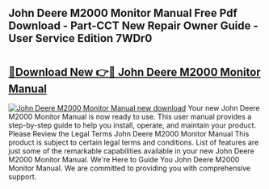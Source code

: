 ## John Deere M2000 Monitor Manual Free Pdf Download - Part-CCT New Repair Owner Guide - User Service Edition 7WDr0

# <h2><a href="http://bc90231.oget.top/?id=John+Deere+M2000+Monitor+Manual">🔗Download New 👉🔴 John Deere M2000 Monitor Manual</a></h2>

[![John Deere M2000 Monitor Manual new download](https://i.imgur.com/5g1atiW.png)](http://bc90231.oget.top/?id=John+Deere+M2000+Monitor+Manual)
Your new John Deere M2000 Monitor Manual is now ready to use. This user manual provides a step-by-step guide to help you install, operate, and maintain your product. Please Review the Legal Terms John Deere M2000 Monitor Manual This product is subject to certain legal terms and conditions. List of features are just some of the remarkable capabilities available in your new John Deere M2000 Monitor Manual. We're Here to Guide You John Deere M2000 Monitor Manual. We are committed to providing you with comprehensive support.
